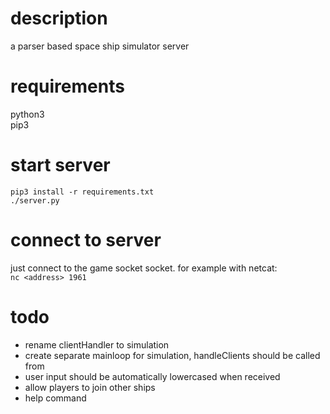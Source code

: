 # description #
a parser based space ship simulator server

# requirements #
python3  
pip3  

# start server #
```
pip3 install -r requirements.txt
./server.py
```  
  
# connect to server #
just connect to the game socket socket. for example with netcat:  
`nc <address> 1961`
  
# todo #
- rename clientHandler to simulation
- create separate mainloop for simulation, handleClients should be called from
- user input should be automatically lowercased when received
- allow players to join other ships
- help command
